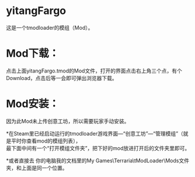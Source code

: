 # yitangFargo
这是一个tmodloader的模组（Mod）。
# Mod下载：
点击上面yitangFargo.tmod的Mod文件，打开的界面点击右上角三个点，有个Download，点击后等一会即可弹出浏览器下载。

# Mod安装：
因为此Mod未上传创意工坊，所以需要玩家手动安装。
  
*在Steam里已经启动运行的tmodloader游戏界面—“创意工坊”—“管理模组”（就是平时你查看mod的模组列表），  
最下面中间有一个“打开模组文件夹”，把下好的mod放进打开后的文件夹里即可。  
  
*或者直接去 你的电脑我的文档里的My Games\Terraria\tModLoader\Mods文件夹，和上面是同一个位置。  
